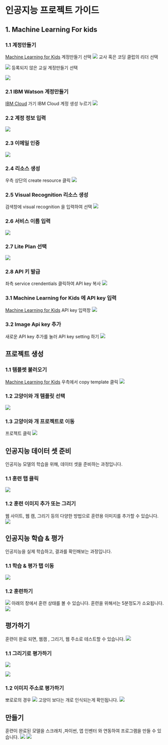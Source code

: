 # 인공지능 프로젝트 가이드
## 1. Machine Learning For kids
### 1.1 계정만들기
[Machine Learning for Kids](https://machinelearningforkids.co.uk/#!/login)
계정만들기 선택
![](%E1%84%8B%E1%85%B5%E1%86%AB%E1%84%80%E1%85%A9%E1%86%BC%E1%84%8C%E1%85%B5%E1%84%82%E1%85%B3%E1%86%BC%20%E1%84%91%E1%85%B3%E1%84%85%E1%85%A9%E1%84%8C%E1%85%A6%E1%86%A8%E1%84%90%E1%85%B3%20%E1%84%80%E1%85%A1%E1%84%8B%E1%85%B5%E1%84%83%E1%85%B3/B6C9DCFF-D5E0-4F0C-83AB-99724A25035E.png)
교사 혹은 코딩 클럽의 리더 선택

![](%E1%84%8B%E1%85%B5%E1%86%AB%E1%84%80%E1%85%A9%E1%86%BC%E1%84%8C%E1%85%B5%E1%84%82%E1%85%B3%E1%86%BC%20%E1%84%91%E1%85%B3%E1%84%85%E1%85%A9%E1%84%8C%E1%85%A6%E1%86%A8%E1%84%90%E1%85%B3%20%E1%84%80%E1%85%A1%E1%84%8B%E1%85%B5%E1%84%83%E1%85%B3/E98871C4-E1F8-4C4A-8E08-FB1E0F46306E.png)
등록되지 않은 교실 계정만들기 선택

![](%E1%84%8B%E1%85%B5%E1%86%AB%E1%84%80%E1%85%A9%E1%86%BC%E1%84%8C%E1%85%B5%E1%84%82%E1%85%B3%E1%86%BC%20%E1%84%91%E1%85%B3%E1%84%85%E1%85%A9%E1%84%8C%E1%85%A6%E1%86%A8%E1%84%90%E1%85%B3%20%E1%84%80%E1%85%A1%E1%84%8B%E1%85%B5%E1%84%83%E1%85%B3/2386251E-E019-4D8C-9F22-A2FE63B5E116.png)
### 2.1 IBM Watson 계정만들기
[IBM Cloud](https://cloud.ibm.com) 가기 
IBM Cloud 계정 생성 누르기
![](%E1%84%8B%E1%85%B5%E1%86%AB%E1%84%80%E1%85%A9%E1%86%BC%E1%84%8C%E1%85%B5%E1%84%82%E1%85%B3%E1%86%BC%20%E1%84%91%E1%85%B3%E1%84%85%E1%85%A9%E1%84%8C%E1%85%A6%E1%86%A8%E1%84%90%E1%85%B3%20%E1%84%80%E1%85%A1%E1%84%8B%E1%85%B5%E1%84%83%E1%85%B3/C6ED70BA-7596-4CF1-8B50-DB840C31ED4F.png)

### 2.2 계정 정보 입력

![](%E1%84%8B%E1%85%B5%E1%86%AB%E1%84%80%E1%85%A9%E1%86%BC%E1%84%8C%E1%85%B5%E1%84%82%E1%85%B3%E1%86%BC%20%E1%84%91%E1%85%B3%E1%84%85%E1%85%A9%E1%84%8C%E1%85%A6%E1%86%A8%E1%84%90%E1%85%B3%20%E1%84%80%E1%85%A1%E1%84%8B%E1%85%B5%E1%84%83%E1%85%B3/75852C38-6BAB-462D-924A-6EBC7A36478A.png)
### 2.3 이메일 인증

![](%E1%84%8B%E1%85%B5%E1%86%AB%E1%84%80%E1%85%A9%E1%86%BC%E1%84%8C%E1%85%B5%E1%84%82%E1%85%B3%E1%86%BC%20%E1%84%91%E1%85%B3%E1%84%85%E1%85%A9%E1%84%8C%E1%85%A6%E1%86%A8%E1%84%90%E1%85%B3%20%E1%84%80%E1%85%A1%E1%84%8B%E1%85%B5%E1%84%83%E1%85%B3/95C0497B-A4BB-45DD-9897-164A77E893D3.png)
### 2.4 리소스 생성
우측 상단의 create resource 클릭
![](%E1%84%8B%E1%85%B5%E1%86%AB%E1%84%80%E1%85%A9%E1%86%BC%E1%84%8C%E1%85%B5%E1%84%82%E1%85%B3%E1%86%BC%20%E1%84%91%E1%85%B3%E1%84%85%E1%85%A9%E1%84%8C%E1%85%A6%E1%86%A8%E1%84%90%E1%85%B3%20%E1%84%80%E1%85%A1%E1%84%8B%E1%85%B5%E1%84%83%E1%85%B3/010A7326-736E-469F-AA27-9F552A3EE69A.png)
### 2.5 Visual Recognition 리소스 생성
검색창에 visual recognition 을 입력하여 선택
![](%E1%84%8B%E1%85%B5%E1%86%AB%E1%84%80%E1%85%A9%E1%86%BC%E1%84%8C%E1%85%B5%E1%84%82%E1%85%B3%E1%86%BC%20%E1%84%91%E1%85%B3%E1%84%85%E1%85%A9%E1%84%8C%E1%85%A6%E1%86%A8%E1%84%90%E1%85%B3%20%E1%84%80%E1%85%A1%E1%84%8B%E1%85%B5%E1%84%83%E1%85%B3/06379297-7095-4B1D-8F4A-468C2B2E358B.png)
### 2.6 서비스 이름 입력

![](%E1%84%8B%E1%85%B5%E1%86%AB%E1%84%80%E1%85%A9%E1%86%BC%E1%84%8C%E1%85%B5%E1%84%82%E1%85%B3%E1%86%BC%20%E1%84%91%E1%85%B3%E1%84%85%E1%85%A9%E1%84%8C%E1%85%A6%E1%86%A8%E1%84%90%E1%85%B3%20%E1%84%80%E1%85%A1%E1%84%8B%E1%85%B5%E1%84%83%E1%85%B3/A633B067-6675-464A-8032-EF65074615D0.png)
### 2.7 Lite Plan 선택

![](%E1%84%8B%E1%85%B5%E1%86%AB%E1%84%80%E1%85%A9%E1%86%BC%E1%84%8C%E1%85%B5%E1%84%82%E1%85%B3%E1%86%BC%20%E1%84%91%E1%85%B3%E1%84%85%E1%85%A9%E1%84%8C%E1%85%A6%E1%86%A8%E1%84%90%E1%85%B3%20%E1%84%80%E1%85%A1%E1%84%8B%E1%85%B5%E1%84%83%E1%85%B3/DBEEC59A-97D8-4722-8BD6-DF21EE3DD48B.png)
### 2.8 API 키 발급
좌측 service crendentials 클릭하여 API key 복사 
![](%E1%84%8B%E1%85%B5%E1%86%AB%E1%84%80%E1%85%A9%E1%86%BC%E1%84%8C%E1%85%B5%E1%84%82%E1%85%B3%E1%86%BC%20%E1%84%91%E1%85%B3%E1%84%85%E1%85%A9%E1%84%8C%E1%85%A6%E1%86%A8%E1%84%90%E1%85%B3%20%E1%84%80%E1%85%A1%E1%84%8B%E1%85%B5%E1%84%83%E1%85%B3/72259C2F-2046-4D49-881C-3EC8C67EB26C.png)
### 3.1 Machine Learning for Kids 에 API key 입력
[Machine Learning for Kids](https://machinelearningforkids.co.uk/#!/teacher)
API key 입력창 
![](%E1%84%8B%E1%85%B5%E1%86%AB%E1%84%80%E1%85%A9%E1%86%BC%E1%84%8C%E1%85%B5%E1%84%82%E1%85%B3%E1%86%BC%20%E1%84%91%E1%85%B3%E1%84%85%E1%85%A9%E1%84%8C%E1%85%A6%E1%86%A8%E1%84%90%E1%85%B3%20%E1%84%80%E1%85%A1%E1%84%8B%E1%85%B5%E1%84%83%E1%85%B3/159AB570-0790-447B-B27A-F866FFAB3594.png)
### 3.2 Image Api key 추가
새로운 API key 추가를 눌러 API key setting 하기
![](%E1%84%8B%E1%85%B5%E1%86%AB%E1%84%80%E1%85%A9%E1%86%BC%E1%84%8C%E1%85%B5%E1%84%82%E1%85%B3%E1%86%BC%20%E1%84%91%E1%85%B3%E1%84%85%E1%85%A9%E1%84%8C%E1%85%A6%E1%86%A8%E1%84%90%E1%85%B3%20%E1%84%80%E1%85%A1%E1%84%8B%E1%85%B5%E1%84%83%E1%85%B3/DE825C60-5CC1-4AFF-9AC1-ED07BEDC1F01.png)

## 프로젝트 생성
### 1.1 템플렛 불러오기
[Machine Learning for Kids](https://machinelearningforkids.co.uk/#!/projects)
우측에서 copy template 클릭
![](%E1%84%8B%E1%85%B5%E1%86%AB%E1%84%80%E1%85%A9%E1%86%BC%E1%84%8C%E1%85%B5%E1%84%82%E1%85%B3%E1%86%BC%20%E1%84%91%E1%85%B3%E1%84%85%E1%85%A9%E1%84%8C%E1%85%A6%E1%86%A8%E1%84%90%E1%85%B3%20%E1%84%80%E1%85%A1%E1%84%8B%E1%85%B5%E1%84%83%E1%85%B3/F5DB08FA-EED7-48C5-9B25-5E6368D85385.png)
### 1.2 고양이와 개 템플릿 선택

![](%E1%84%8B%E1%85%B5%E1%86%AB%E1%84%80%E1%85%A9%E1%86%BC%E1%84%8C%E1%85%B5%E1%84%82%E1%85%B3%E1%86%BC%20%E1%84%91%E1%85%B3%E1%84%85%E1%85%A9%E1%84%8C%E1%85%A6%E1%86%A8%E1%84%90%E1%85%B3%20%E1%84%80%E1%85%A1%E1%84%8B%E1%85%B5%E1%84%83%E1%85%B3/B2C83434-94A1-44D9-968E-3626CD689C4F.png)
### 1.3 고양이와 개 프로젝트로 이동
프로젝트 클릭
![](%E1%84%8B%E1%85%B5%E1%86%AB%E1%84%80%E1%85%A9%E1%86%BC%E1%84%8C%E1%85%B5%E1%84%82%E1%85%B3%E1%86%BC%20%E1%84%91%E1%85%B3%E1%84%85%E1%85%A9%E1%84%8C%E1%85%A6%E1%86%A8%E1%84%90%E1%85%B3%20%E1%84%80%E1%85%A1%E1%84%8B%E1%85%B5%E1%84%83%E1%85%B3/78BDF12E-C10E-4D54-B597-41DDC793E7BF.png)

## 인공지능 데이터 셋 준비 
인공지능 모델의 학습을 위해, 데이터 셋을 준비하는 과정입니다. 
### 1.1 훈련 탭 클릭
![](%E1%84%8B%E1%85%B5%E1%86%AB%E1%84%80%E1%85%A9%E1%86%BC%E1%84%8C%E1%85%B5%E1%84%82%E1%85%B3%E1%86%BC%20%E1%84%91%E1%85%B3%E1%84%85%E1%85%A9%E1%84%8C%E1%85%A6%E1%86%A8%E1%84%90%E1%85%B3%20%E1%84%80%E1%85%A1%E1%84%8B%E1%85%B5%E1%84%83%E1%85%B3/89597B74-A3F5-45F7-B834-72EFFF3A2A7E.png)

### 1.2 훈련 이미지 추가 또는 그리기

웹 사이트, 웹 캠, 그리기 등의 다양한 방법으로 훈련용 이미지를 추가할 수 있습니다. 
![](%E1%84%8B%E1%85%B5%E1%86%AB%E1%84%80%E1%85%A9%E1%86%BC%E1%84%8C%E1%85%B5%E1%84%82%E1%85%B3%E1%86%BC%20%E1%84%91%E1%85%B3%E1%84%85%E1%85%A9%E1%84%8C%E1%85%A6%E1%86%A8%E1%84%90%E1%85%B3%20%E1%84%80%E1%85%A1%E1%84%8B%E1%85%B5%E1%84%83%E1%85%B3/45790240-897C-43A5-9330-464756136E67.png)

## 인공지능 학습 & 평가 
인공지능을 실제 학습하고, 
결과를 확인해보는 과정입니다. 
### 1.1 학습 & 평가 탭 이동  
![](%E1%84%8B%E1%85%B5%E1%86%AB%E1%84%80%E1%85%A9%E1%86%BC%E1%84%8C%E1%85%B5%E1%84%82%E1%85%B3%E1%86%BC%20%E1%84%91%E1%85%B3%E1%84%85%E1%85%A9%E1%84%8C%E1%85%A6%E1%86%A8%E1%84%90%E1%85%B3%20%E1%84%80%E1%85%A1%E1%84%8B%E1%85%B5%E1%84%83%E1%85%B3/BE10DE76-A372-4FF6-8BDA-455C54523A86.png)
### 1.2 훈련하기 
![](%E1%84%8B%E1%85%B5%E1%86%AB%E1%84%80%E1%85%A9%E1%86%BC%E1%84%8C%E1%85%B5%E1%84%82%E1%85%B3%E1%86%BC%20%E1%84%91%E1%85%B3%E1%84%85%E1%85%A9%E1%84%8C%E1%85%A6%E1%86%A8%E1%84%90%E1%85%B3%20%E1%84%80%E1%85%A1%E1%84%8B%E1%85%B5%E1%84%83%E1%85%B3/9414CD9F-C0B1-4D65-982C-F2FEDD9DB0C8.png)
아래의 창에서 훈련 상태를 볼 수 있습니다.
훈련을 위해서는 5분정도가 소요됩니다. 
![](%E1%84%8B%E1%85%B5%E1%86%AB%E1%84%80%E1%85%A9%E1%86%BC%E1%84%8C%E1%85%B5%E1%84%82%E1%85%B3%E1%86%BC%20%E1%84%91%E1%85%B3%E1%84%85%E1%85%A9%E1%84%8C%E1%85%A6%E1%86%A8%E1%84%90%E1%85%B3%20%E1%84%80%E1%85%A1%E1%84%8B%E1%85%B5%E1%84%83%E1%85%B3/D726541D-8FC0-447D-A450-F49D08BD90E5.png)
 
## 평가하기
훈련이 완료 되면, 
웹캠 , 그리기, 웹 주소로 테스트할 수 있습니다. 
![](%E1%84%8B%E1%85%B5%E1%86%AB%E1%84%80%E1%85%A9%E1%86%BC%E1%84%8C%E1%85%B5%E1%84%82%E1%85%B3%E1%86%BC%20%E1%84%91%E1%85%B3%E1%84%85%E1%85%A9%E1%84%8C%E1%85%A6%E1%86%A8%E1%84%90%E1%85%B3%20%E1%84%80%E1%85%A1%E1%84%8B%E1%85%B5%E1%84%83%E1%85%B3/F3445F5A-7839-409A-86B0-AC5585E1F452.png)

### 1.1 그리기로 평가하기 

![](%E1%84%8B%E1%85%B5%E1%86%AB%E1%84%80%E1%85%A9%E1%86%BC%E1%84%8C%E1%85%B5%E1%84%82%E1%85%B3%E1%86%BC%20%E1%84%91%E1%85%B3%E1%84%85%E1%85%A9%E1%84%8C%E1%85%A6%E1%86%A8%E1%84%90%E1%85%B3%20%E1%84%80%E1%85%A1%E1%84%8B%E1%85%B5%E1%84%83%E1%85%B3/051F7E2E-0A44-4E0E-84DF-DF35B3118274.png)

![](%E1%84%8B%E1%85%B5%E1%86%AB%E1%84%80%E1%85%A9%E1%86%BC%E1%84%8C%E1%85%B5%E1%84%82%E1%85%B3%E1%86%BC%20%E1%84%91%E1%85%B3%E1%84%85%E1%85%A9%E1%84%8C%E1%85%A6%E1%86%A8%E1%84%90%E1%85%B3%20%E1%84%80%E1%85%A1%E1%84%8B%E1%85%B5%E1%84%83%E1%85%B3/19C58E8D-56AE-4F8A-9B1C-318F90ED00DB.png)
### 1.2 이미지 주소로 평가하기
뽀로로의 경우
![](%E1%84%8B%E1%85%B5%E1%86%AB%E1%84%80%E1%85%A9%E1%86%BC%E1%84%8C%E1%85%B5%E1%84%82%E1%85%B3%E1%86%BC%20%E1%84%91%E1%85%B3%E1%84%85%E1%85%A9%E1%84%8C%E1%85%A6%E1%86%A8%E1%84%90%E1%85%B3%20%E1%84%80%E1%85%A1%E1%84%8B%E1%85%B5%E1%84%83%E1%85%B3/E1FB4AE0-FB48-4910-A5EC-08F08E67AA32.png)
고양이 보다는 개로 인식되는게 확인됩니다. 
![](%E1%84%8B%E1%85%B5%E1%86%AB%E1%84%80%E1%85%A9%E1%86%BC%E1%84%8C%E1%85%B5%E1%84%82%E1%85%B3%E1%86%BC%20%E1%84%91%E1%85%B3%E1%84%85%E1%85%A9%E1%84%8C%E1%85%A6%E1%86%A8%E1%84%90%E1%85%B3%20%E1%84%80%E1%85%A1%E1%84%8B%E1%85%B5%E1%84%83%E1%85%B3/80837A2D-2123-4541-B152-FECA869DA47D.png)
## 만들기
훈련이 완료된  모델을 
스크래치 ,파이썬, 앱 인벤터 와 연동하여 프로그램을 만들 수 있습니다. 
![](%E1%84%8B%E1%85%B5%E1%86%AB%E1%84%80%E1%85%A9%E1%86%BC%E1%84%8C%E1%85%B5%E1%84%82%E1%85%B3%E1%86%BC%20%E1%84%91%E1%85%B3%E1%84%85%E1%85%A9%E1%84%8C%E1%85%A6%E1%86%A8%E1%84%90%E1%85%B3%20%E1%84%80%E1%85%A1%E1%84%8B%E1%85%B5%E1%84%83%E1%85%B3/AE27CB7F-A675-4F05-8B75-D8FCB5C0698F.png)
![](%E1%84%8B%E1%85%B5%E1%86%AB%E1%84%80%E1%85%A9%E1%86%BC%E1%84%8C%E1%85%B5%E1%84%82%E1%85%B3%E1%86%BC%20%E1%84%91%E1%85%B3%E1%84%85%E1%85%A9%E1%84%8C%E1%85%A6%E1%86%A8%E1%84%90%E1%85%B3%20%E1%84%80%E1%85%A1%E1%84%8B%E1%85%B5%E1%84%83%E1%85%B3/CC826C7C-64B5-417E-A8EE-BB661116E69A.png)

